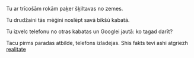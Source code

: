 Tu ar trīcošām rokām paķer šķiltavas no zemes. 

Tu drudžaini tās mēģini noslēpt savā bikšū kabatā.

Tu izvelc telefonu no otras kabatas un Googlei jautā: ko tagad darīt?

Tacu pirms paradas atbilde, telefons izladejas. Shis fakts tevi
ashi atgriezh [realitate](es_aizeju.md)
